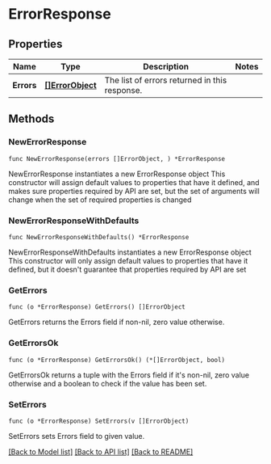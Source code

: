 # ErrorResponse

## Properties

Name | Type | Description | Notes
------------ | ------------- | ------------- | -------------
**Errors** | [**[]ErrorObject**](ErrorObject.md) | The list of errors returned in this response.  | 

## Methods

### NewErrorResponse

`func NewErrorResponse(errors []ErrorObject, ) *ErrorResponse`

NewErrorResponse instantiates a new ErrorResponse object
This constructor will assign default values to properties that have it defined,
and makes sure properties required by API are set, but the set of arguments
will change when the set of required properties is changed

### NewErrorResponseWithDefaults

`func NewErrorResponseWithDefaults() *ErrorResponse`

NewErrorResponseWithDefaults instantiates a new ErrorResponse object
This constructor will only assign default values to properties that have it defined,
but it doesn't guarantee that properties required by API are set

### GetErrors

`func (o *ErrorResponse) GetErrors() []ErrorObject`

GetErrors returns the Errors field if non-nil, zero value otherwise.

### GetErrorsOk

`func (o *ErrorResponse) GetErrorsOk() (*[]ErrorObject, bool)`

GetErrorsOk returns a tuple with the Errors field if it's non-nil, zero value otherwise
and a boolean to check if the value has been set.

### SetErrors

`func (o *ErrorResponse) SetErrors(v []ErrorObject)`

SetErrors sets Errors field to given value.



[[Back to Model list]](../README.md#documentation-for-models) [[Back to API list]](../README.md#documentation-for-api-endpoints) [[Back to README]](../README.md)


